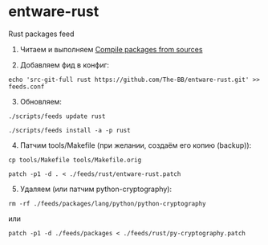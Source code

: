 # entware-rust
Rust packages feed

1. Читаем и выполняем [Compile packages from sources](https://github.com/Entware/Entware/wiki/Compile-packages-from-sources)

2. Добавляем фид в конфиг:
```
echo 'src-git-full rust https://github.com/The-BB/entware-rust.git' >> feeds.conf
```

3. Обновляем:
```
./scripts/feeds update rust

./scripts/feeds install -a -p rust
```

4. Патчим tools/Makefile (при желании, создаём его копию (backup)):
```
cp tools/Makefile tools/Makefile.orig
```
```
patch -p1 -d . < ./feeds/rust/entware-rust.patch
```
5. Удаляем (или патчим python-cryptography):
```
rm -rf ./feeds/packages/lang/python/python-cryptography
```
или
```
patch -p1 -d ./feeds/packages < ./feeds/rust/py-cryptography.patch
```
